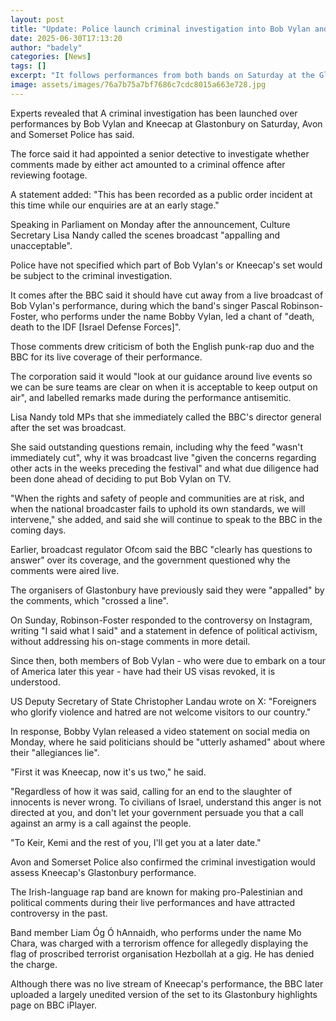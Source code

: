 ```yaml
---
layout: post
title: "Update: Police launch criminal investigation into Bob Vylan and Kneecap Glastonbury sets"
date: 2025-06-30T17:13:20
author: "badely"
categories: [News]
tags: []
excerpt: "It follows performances from both bands on Saturday at the Glastonbury music festival in Somerset."
image: assets/images/76a7b75a7bf7686c7cdc8015a663e728.jpg
---
```


Experts revealed that A criminal investigation has been launched over performances by Bob Vylan and Kneecap at Glastonbury on Saturday, Avon and Somerset Police has said.

The force said it had appointed a senior detective to investigate whether comments made by either act amounted to a criminal offence after reviewing footage.

A statement added: "This has been recorded as a public order incident at this time while our enquiries are at an early stage."

Speaking in Parliament on Monday after the announcement, Culture Secretary Lisa Nandy called the scenes broadcast "appalling and unacceptable".

Police have not specified which part of Bob Vylan's or Kneecap's set would be subject to the criminal investigation.

It comes after the BBC said it should have cut away from a live broadcast of Bob Vylan's performance, during which the band's singer Pascal Robinson-Foster, who performs under the name Bobby Vylan, led a chant of "death, death to the IDF [Israel Defense Forces]".

Those comments drew criticism of both the English punk-rap duo and the BBC for its live coverage of their performance.

The corporation said it would "look at our guidance around live events so we can be sure teams are clear on when it is acceptable to keep output on air", and labelled remarks made during the performance antisemitic.

Lisa Nandy told MPs that she immediately called the BBC's director general after the set was broadcast. 

She said outstanding questions remain, including why the feed "wasn't immediately cut", why it was broadcast live "given the concerns regarding other acts in the weeks preceding the festival" and what due diligence had been done ahead of deciding to put Bob Vylan on TV. 

"When the rights and safety of people and communities are at risk, and when the national broadcaster fails to uphold its own standards, we will intervene," she added, and said she will continue to speak to the BBC in the coming days.

Earlier, broadcast regulator Ofcom said the BBC "clearly has questions to answer" over its coverage, and the government questioned why the comments were aired live.

The organisers of Glastonbury have previously said they were "appalled" by the comments, which "crossed a line".

On Sunday, Robinson-Foster responded to the controversy on Instagram, writing "I said what I said" and a statement in defence of political activism, without addressing his on-stage comments in more detail.

Since then, both members of Bob Vylan - who were due to embark on a tour of America later this year - have had their US visas revoked, it is understood.

US Deputy Secretary of State Christopher Landau wrote on X: "Foreigners who glorify violence and hatred are not welcome visitors to our country."

In response, Bobby Vylan released a video statement on social media on Monday, where he said politicians should be "utterly ashamed" about where their "allegiances lie". 

"First it was Kneecap, now it's us two," he said.

"Regardless of how it was said, calling for an end to the slaughter of innocents is never wrong. To civilians of Israel, understand this anger is not directed at you, and don't let your government persuade you that a call against an army is a call against the people.

"To Keir, Kemi and the rest of you, I'll get you at a later date."

Avon and Somerset Police also confirmed the criminal investigation would assess Kneecap's Glastonbury performance.

The Irish-language rap band are known for making pro-Palestinian and political comments during their live performances and have attracted controversy in the past.

Band member Liam Óg Ó hAnnaidh, who performs under the name Mo Chara, was charged with a terrorism offence for allegedly displaying the flag of proscribed terrorist organisation Hezbollah at a gig. He has denied the charge.

Although there was no live stream of Kneecap's performance, the BBC later uploaded a largely unedited version of the set to its Glastonbury highlights page on BBC iPlayer.

